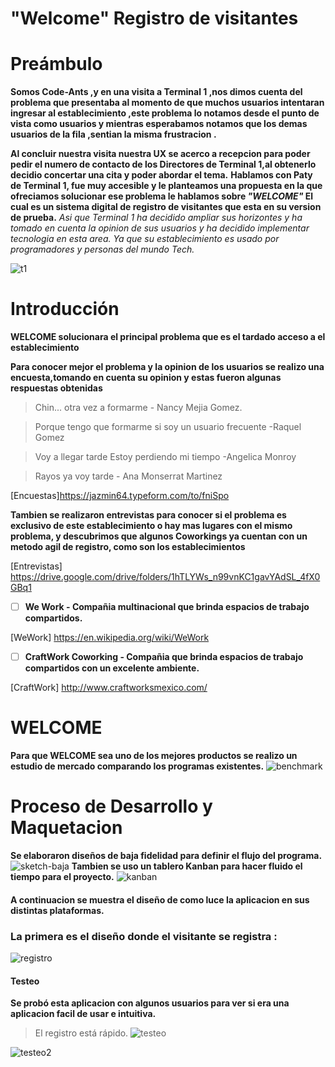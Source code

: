 # "Welcome" Registro de visitantes 

# Preámbulo

**Somos Code-Ants ,y en una visita a Terminal 1 ,nos dimos cuenta del problema que presentaba al momento de que muchos usuarios intentaran ingresar al establecimiento ,este problema lo notamos desde el punto de vista como usuarios y mientras esperabamos notamos que los demas usuarios de la fila ,sentian la misma frustracion .**

**Al concluir nuestra visita nuestra UX se acerco a  recepcion para poder pedir el numero  de contacto de los Directores de Terminal 1,al obtenerlo decidio concertar una cita  y poder abordar el tema.**
**Hablamos con Paty  de Terminal 1, fue muy accesible y le planteamos  una propuesta en la que ofreciamos solucionar ese problema le hablamos sobre _"WELCOME"_
El cual es un sistema digital de registro de visitantes que esta en su version de prueba.**
_Asi que Terminal 1 ha decidido ampliar sus horizontes y ha tomado en cuenta la opinion de sus usuarios y ha decidido implementar tecnologia en esta area.
Ya que su establecimiento es usado por programadores   y personas del mundo Tech._




 ![t1](imagenes/t1_opt.png)

# Introducción
**WELCOME solucionara el principal problema que es el tardado acceso a el establecimiento**

**Para conocer mejor  el problema y la opinion de los usuarios se realizo una encuesta,tomando en cuenta su opinion y estas fueron algunas respuestas obtenidas**
 > Chin... otra vez a formarme - Nancy Mejia Gomez.


> Porque tengo que formarme si soy un usuario frecuente -Raquel Gomez

>Voy a llegar tarde
>Estoy perdiendo mi tiempo -Angelica Monroy

>Rayos ya voy tarde - Ana Monserrat Martinez


[Encuestas]https://jazmin64.typeform.com/to/fniSpo


**Tambien se realizaron entrevistas  para conocer si el problema es exclusivo de este establecimiento o hay mas lugares con el mismo problema, y descubrimos que algunos Coworkings ya cuentan con un metodo agil de registro, como son  los establecimientos**


[Entrevistas]
https://drive.google.com/drive/folders/1hTLYWs_n99vnKC1gavYAdSL_4fX0GBq1


- [ ] **We Work - Compañia multinacional  que brinda espacios de trabajo compartidos.**

[WeWork]
https://en.wikipedia.org/wiki/WeWork

- [ ] **CraftWork Coworking - Compañia que  brinda espacios de trabajo compartidos con un excelente ambiente.**

[CraftWork]
http://www.craftworksmexico.com/



#  WELCOME 
 **Para que WELCOME  sea uno de los mejores productos se realizo un estudio de mercado comparando los programas existentes.**
![benchmark](imagenes/benchmark2_opt.png)





# Proceso de Desarrollo y Maquetacion 
**Se elaboraron diseños de baja fidelidad para definir el flujo del programa.**
 ![sketch-baja](imagenes/sketch-baja.gif)
**Tambien se uso un tablero Kanban para hacer fluido el tiempo para el proyecto.**
![kanban](imagenes/kanban.gif)

#### A continuacion se muestra el diseño de como luce la aplicacion en sus distintas plataformas.
 ### La primera es el diseño donde el visitante se registra :

 ![registro](imagenes/registro-ipad-.gif)




 #### Testeo 
 **Se probó esta aplicacion con algunos usuarios para ver si era una aplicacion facil de usar e intuitiva.**

 >El registro está rápido.
 ![testeo](imagenes/testeo1.gif)


 ![testeo2](imagenes/testeo2.gif)


 